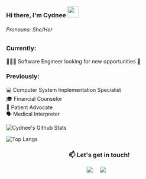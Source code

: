 ### Hi there, I'm Cydnee <img src="https://raw.githubusercontent.com/MartinHeinz/MartinHeinz/master/wave.gif" width="30px">

###### Pronouns: She/Her

### Currently:
👨🏻‍💻 Software Engineer looking for new opportunities 🌱

### Previously:
💻 Computer System Implementation Specialist\
🎓 Financial Counselor\
🤒 Patient Advocate\
🗣 Medical Interpreter

![Cydnee's Github Stats](https://github-readme-stats.vercel.app/api?username=cowens87&show_icons=true&theme=buefy&hide=stars&custom_title=Cydnee's%20GitHub%20Stats)

![Top Langs](https://github-readme-stats.vercel.app/api/top-langs/?username=cowens87&show_icons=true&theme=buefy&layout=compact&langs_count=4)

<h3  align="center">📫 Let's get in touch!</h2>
<p align="center">
  <a target="_blank"href="https://www.linkedin.com/in/cydnee-owens-683a3450/"><img src="https://img.shields.io/badge/LinkedIn-blue?style=for-the-badge&logo=linkedin&labelColor=blue" /></a>&nbsp;&nbsp;&nbsp;&nbsp;
  <a href="mailto:h.cydnee.owens@gmail.com?subject=Hello%20Cydnee,%20From%20Github"><img src="https://img.shields.io/badge/GMail-red?style=for-the-badge&logo=gmail&labelColor=red&logoColor=white" /></a>&nbsp;&nbsp;&nbsp;&nbsp;
</p>


<!--

**cowens87/cowens87** is a ✨ _special_ ✨ repository because its `README.md` (this file) appears on your GitHub profile.

Here are some ideas to get you started:
👋
- 🔭 I’m currently working on ...
- 🌱 I’m currently learning ...
- 👯 I’m looking to collaborate on ...
- 🤔 I’m looking for help with ...
- 💬 Ask me about ...
- 📫 How to reach me: ...
- 😄 Pronouns: ...
- ⚡ Fun fact: ...
![octocat](https://user-images.githubusercontent.com/56360157/88322869-930b0380-ccde-11ea-9854-0f06b8b8cea9.png)
<img src="https://user-images.githubusercontent.com/56360157/88322869-930b0380-ccde-11ea-9854-0f06b8b8cea9.png" width=200 align=left>


-->
